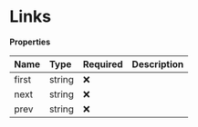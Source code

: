 # Links

**Properties**

| Name  | Type   | Required | Description |
| :---- | :----- | :------- | :---------- |
| first | string | ❌       |             |
| next  | string | ❌       |             |
| prev  | string | ❌       |             |

<!-- This file was generated by liblab | https://liblab.com/ -->
